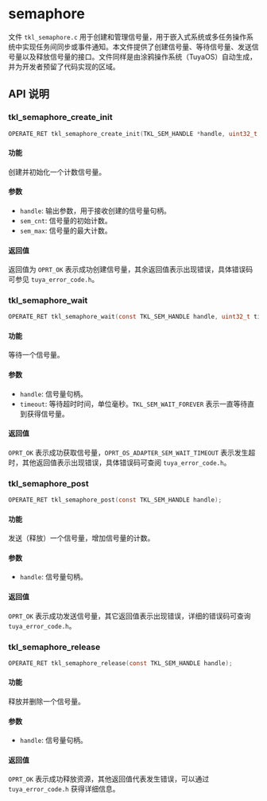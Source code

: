 # semaphore

文件 `tkl_semaphore.c` 用于创建和管理信号量，用于嵌入式系统或多任务操作系统中实现任务间同步或事件通知。本文件提供了创建信号量、等待信号量、发送信号量以及释放信号量的接口。文件同样是由涂鸦操作系统（TuyaOS）自动生成，并为开发者预留了代码实现的区域。

## API 说明

### tkl_semaphore_create_init

```c
OPERATE_RET tkl_semaphore_create_init(TKL_SEM_HANDLE *handle, uint32_t sem_cnt, uint32_t sem_max);
```

#### 功能

创建并初始化一个计数信号量。

#### 参数

- `handle`: 输出参数，用于接收创建的信号量句柄。
- `sem_cnt`: 信号量的初始计数。
- `sem_max`: 信号量的最大计数。

#### 返回值

返回值为 `OPRT_OK` 表示成功创建信号量，其余返回值表示出现错误，具体错误码可参见 `tuya_error_code.h`。

### tkl_semaphore_wait

```c
OPERATE_RET tkl_semaphore_wait(const TKL_SEM_HANDLE handle, uint32_t timeout);
```

#### 功能

等待一个信号量。

#### 参数

- `handle`: 信号量句柄。
- `timeout`: 等待超时时间，单位毫秒。`TKL_SEM_WAIT_FOREVER` 表示一直等待直到获得信号量。

#### 返回值

`OPRT_OK` 表示成功获取信号量，`OPRT_OS_ADAPTER_SEM_WAIT_TIMEOUT` 表示发生超时，其他返回值表示出现错误，具体错误码可查阅 `tuya_error_code.h`。

### tkl_semaphore_post

```c
OPERATE_RET tkl_semaphore_post(const TKL_SEM_HANDLE handle);
```

#### 功能

发送（释放）一个信号量，增加信号量的计数。

#### 参数

- `handle`: 信号量句柄。

#### 返回值

`OPRT_OK` 表示成功发送信号量，其它返回值表示出现错误，详细的错误码可查询 `tuya_error_code.h`。

### tkl_semaphore_release

```c
OPERATE_RET tkl_semaphore_release(const TKL_SEM_HANDLE handle);
```

#### 功能

释放并删除一个信号量。

#### 参数

- `handle`: 信号量句柄。

#### 返回值

`OPRT_OK` 表示成功释放资源，其他返回值代表发生错误，可以通过 `tuya_error_code.h` 获得详细信息。
